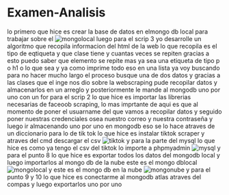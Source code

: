 # Examen-Analisis
lo primero que hice es crear la base de datos en elmongo db local para trabajar sobre el 
![mongolocal](https://user-images.githubusercontent.com/66538886/127724938-f40599e0-16bc-4cfb-a398-1d5adc1bc1c9.jpg)
luego para el scrip 3 
yo desarrolle un algoritmo que recopila informacion del html de la web lo que recopila es el tipo de eqtiqueta y que clase tiene y cuantas veces se repiten gracias 
a esto puedo saber que elemento se repite mas ya sea una etiqueta de tipo p o h1 o lo que sea y ya como imprime todo eso en una lista ya voy buscando para no hacer mucho largo el
proceso busque una de dos datos y gracias a las clases que el inge nos dio sobre la webscraping pude recopilar datos y almacenarlos en un arreglo y posteriormente le mande al mongodb uno por
uno con un for
para el scrip 2 
lo que hice es importar las librerias necesarias de faceoob scraping, lo mas imprtante de aqui es que al momento de poner el usuarname del que 
vamos a recopilar datos y seguido poner nuestras credenciales osea nuestro correo y nuestra contraseña y luego ir almacenando uno por uno en mongodb eso se lo hace atraves de un diccionario 
para lo de tik tok 
lo que hice es instalar tiktok scraper y atraves del cmd descargar el csv 
![tiktok](https://user-images.githubusercontent.com/66538886/127724884-d20da51d-2a1a-45d7-837e-00008a9fea5e.jpg)
y para la parte del mysql 
lo que hice es como ya tengo el csv del tiktok lo importe a phpmyadmin 
![mysql](https://user-images.githubusercontent.com/66538886/127724914-4852ef8d-102b-4f3a-b855-f33a85c2ccb3.jpg)
y para el punto 8 
lo que hice es exportar todos los datos del mongodb local y luego importarlos al mongo db de la nube 
este es el mongo dblocal 
![mongolocal](https://user-images.githubusercontent.com/66538886/127724938-f40599e0-16bc-4cfb-a398-1d5adc1bc1c9.jpg)
y este es el mongo db en la nube 
![mongonube](https://user-images.githubusercontent.com/66538886/127724968-dac98c6f-313d-4278-ab88-fb9d11c9e7cd.jpg)
y para el punto 9 y 10 lo que hice es conectarme al mongodb atlas atraves del compas y luego exportarlos uno por uno
